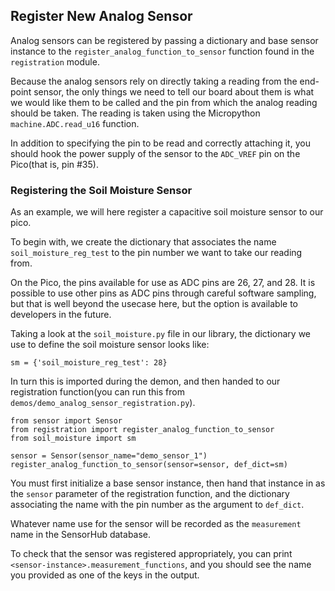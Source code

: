 ## Register New Analog Sensor

Analog sensors can be registered by passing a dictionary and base sensor instance to the `register_analog_function_to_sensor` function found in the `registration` module.

Because the analog sensors rely on directly taking a reading from the end-point
sensor, the only things we need to tell our board about them is what we would
like them to be called and the pin from which the analog reading should be
taken. The reading is taken using the Micropython `machine.ADC.read_u16`
function.

In addition to specifying the pin to be read and correctly attaching it, you should hook the power supply of the sensor to the `ADC_VREF` pin on the Pico(that is, pin #35).

### Registering the Soil Moisture Sensor


As an example, we will here register a capacitive soil moisture sensor to our pico.

To begin with, we create the dictionary that associates the name `soil_moisture_reg_test` to the pin number we want to take our reading from.

On the Pico, the pins available for use as ADC pins are 26, 27, and 28. It is possible to use other pins as ADC pins through careful software sampling, but that is well beyond the usecase here, but the option is available to developers in the future.

Taking a look at the `soil_moisture.py` file in our library, the dictionary we use to define the soil moisture sensor looks like:

```
sm = {'soil_moisture_reg_test': 28}
```
In turn this is imported during the demon, and then handed to our registration function(you can run this from `demos/demo_analog_sensor_registration.py`).

```
from sensor import Sensor
from registration import register_analog_function_to_sensor
from soil_moisture import sm

sensor = Sensor(sensor_name="demo_sensor_1")
register_analog_function_to_sensor(sensor=sensor, def_dict=sm)
```

You must first initialize a base sensor instance, then hand that instance in as the `sensor` parameter of the registration function, and the dictionary associating the name with the pin number as the argument to `def_dict`.

Whatever name use for the sensor will be recorded as the `measurement` name in the SensorHub database.

To check that the sensor was registered appropriately, you can print `<sensor-instance>.measurement_functions`, and you should see the name you provided as one of the keys in the output.